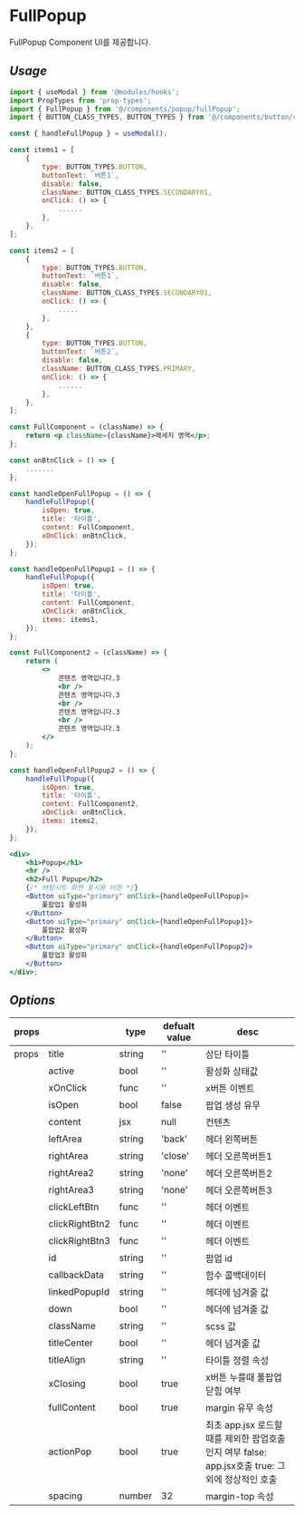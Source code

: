 # FullPopup

FullPopup Component UI를 제공합니다.

## _Usage_

```jsx
import { useModal } from '@modules/hooks';
import PropTypes from 'prop-types';
import { FullPopup } from '@/components/popup/fullPopup';
import { BUTTON_CLASS_TYPES, BUTTON_TYPES } from '@/components/button/constants';

const { handleFullPopup } = useModal();

const items1 = [
	{
		type: BUTTON_TYPES.BUTTON,
		buttonText: `버튼1`,
		disable: false,
		className: BUTTON_CLASS_TYPES.SECONDARY01,
		onClick: () => {
			......
		},
	},
];

const items2 = [
	{
		type: BUTTON_TYPES.BUTTON,
		buttonText: `버튼1`,
		disable: false,
		className: BUTTON_CLASS_TYPES.SECONDARY01,
		onClick: () => {
			.....
		},
	},
	{
		type: BUTTON_TYPES.BUTTON,
		buttonText: `버튼2`,
		disable: false,
		className: BUTTON_CLASS_TYPES.PRIMARY,
		onClick: () => {
			......
		},
	},
];

const FullComponent = (className) => {
	return <p className={className}>메세지 영역</p>;
};

const onBtnClick = () => {
	.......
};

const handleOpenFullPopup = () => {
	handleFullPopup({
		isOpen: true,
		title: '타이틀',
		content: FullComponent,
		xOnClick: onBtnClick,
	});
};

const handleOpenFullPopup1 = () => {
	handleFullPopup({
		isOpen: true,
		title: '타이틀',
		content: FullComponent,
		xOnClick: onBtnClick,
		items: items1,
	});
};

const FullComponent2 = (className) => {
	return (
		<>
			콘텐츠 영역입니다.3
			<br />
			콘텐츠 영역입니다.3
			<br />
			콘텐츠 영역입니다.3
			<br />
			콘텐츠 영역입니다.3
		</>
	);
};

const handleOpenFullPopup2 = () => {
	handleFullPopup({
		isOpen: true,
		title: '타이틀',
		content: FullComponent2,
		xOnClick: onBtnClick,
		items: items2,
	});
};

<div>
	<h1>Popup</h1>
	<hr />
	<h2>Full Popup</h2>
	{/* 바텀시트 화면 표시용 버튼 */}
	<Button uiType="primary" onClick={handleOpenFullPopup}>
		풀팝업1 활성화
	</Button>
	<Button uiType="primary" onClick={handleOpenFullPopup1}>
		풀팝업2 활성화
	</Button>
	<Button uiType="primary" onClick={handleOpenFullPopup2}>
		풀팝업3 활성화
	</Button>
</div>;
```

## _Options_

| props |                | type   | defualt value | desc                                                                                            |
| ----- | -------------- | ------ | ------------- | ----------------------------------------------------------------------------------------------- |
| props | title          | string | ''            | 상단 타이틀                                                                                     |
|       | active         | bool   | ''            | 활성화 상태값                                                                                   |
|       | xOnClick       | func   | ''            | x버튼 이벤트                                                                                    |
|       | isOpen         | bool   | false         | 팝업 생성 유무                                                                                  |
|       | content        | jsx    | null          | 컨텐츠                                                                                          |
|       | leftArea       | string | 'back'        | 헤더 왼쪽버튼                                                                                   |
|       | rightArea      | string | 'close'       | 헤더 오른쪽버튼1                                                                                |
|       | rightArea2     | string | 'none'        | 헤더 오른쪽버튼2                                                                                |
|       | rightArea3     | string | 'none'        | 헤더 오른쪽버튼3                                                                                |
|       | clickLeftBtn   | func   | ''            | 헤더 이벤트                                                                                     |
|       | clickRightBtn2 | func   | ''            | 헤더 이벤트                                                                                     |
|       | clickRightBtn3 | func   | ''            | 헤더 이벤트                                                                                     |
|       | id             | string | ''            | 팝업 id                                                                                         |
|       | callbackData   | string | ''            | 함수 콜백데이터                                                                                 |
|       | linkedPopupId  | string | ''            | 헤더에 넘겨줄 값                                                                                |
|       | down           | bool   | ''            | 헤더에 넘겨줄 값                                                                                |
|       | className      | string | ''            | scss 값                                                                                         |
|       | titleCenter    | bool   | ''            | 헤더 넘겨줄 값                                                                                  |
|       | titleAlign     | string | ''            | 타이틀 정렬 속성                                                                                |
|       | xClosing       | bool   | true          | x버튼 누를때 풀팝업 닫힘 여부                                                                   |
|       | fullContent    | bool   | true          | margin 유무 속성                                                                                |
|       | actionPop      | bool   | true          | 최초 app.jsx 로드할때를 제외한 팝업호출인지 여부 false: app.jsx호출 true: 그 외에 정상적인 호출 |
|       | spacing        | number | 32            | margin-top 속성                                                                                 |
